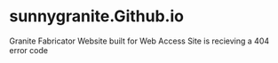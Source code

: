 # sunnygranite.Github.io
Granite Fabricator
Website built for Web Access
Site is recieving a 404 error code
